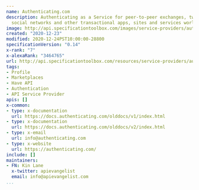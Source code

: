 ```yaml
---
name: Authenticating.com
description: Authenticating as a Service for peer-to-peer exchanges, two sided marketplaces,
  social networks and other transactional apps, sites and services worldwide.
image: http://api.specificationtoolbox.com/images/service-providers/authenticating-com.jpg
created: "2020-12-23"
modified: 2020-12-24PST10:00:00-28800
specificationVersion: "0.14"
x-rank: "7"
x-alexaRank: "3464765"
url: http://api.specificationtoolbox.com/resources/service-providers/authenticating-com/
tags:
- Profile
- Marketplaces
- Have API
- Authentication
- API Service Provider
apis: []
x-common:
- type: x-documentation
  url: https://docs.authenticating.com/olddocs/v1/index.html
- type: x-documentation
  url: https://docs.authenticating.com/olddocs/v2/index.html
- type: x-email
  url: info@authenticating.com
- type: x-website
  url: https://authenticating.com/
include: []
maintainers:
- FN: Kin Lane
  x-twitter: apievangelist
  email: info@apievangelist.com
...
```

